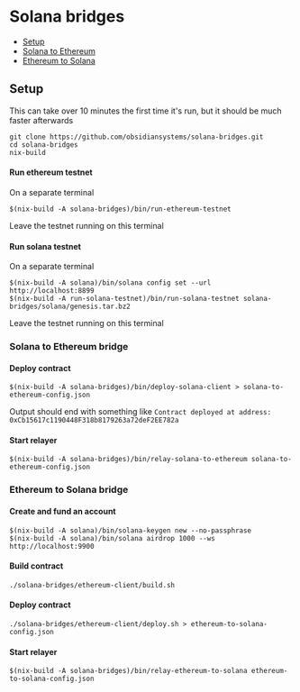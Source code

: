 # Solana bridges

- [Setup](#setup)
- [Solana to Ethereum](#solana-to-ethereum-bridge)
- [Ethereum to Solana](#ethereum-to-solana-bridge)

## Setup

This can take over 10 minutes the first time it's run, but it should be much faster afterwards

```shell
git clone https://github.com/obsidiansystems/solana-bridges.git
cd solana-bridges
nix-build
```

#### Run ethereum testnet
On a separate terminal
```shell
$(nix-build -A solana-bridges)/bin/run-ethereum-testnet
```
Leave the testnet running on this terminal

#### Run solana testnet
On a separate terminal

```shell
$(nix-build -A solana)/bin/solana config set --url http://localhost:8899
$(nix-build -A run-solana-testnet)/bin/run-solana-testnet solana-bridges/solana/genesis.tar.bz2
```
Leave the testnet running on this terminal

### Solana to Ethereum bridge

#### Deploy contract
```shell
$(nix-build -A solana-bridges)/bin/deploy-solana-client > solana-to-ethereum-config.json
```
Output should end with something like `Contract deployed at address: 0xCb15617c1190448F318b8179263a72deF2EE782a`

#### Start relayer
```shell
$(nix-build -A solana-bridges)/bin/relay-solana-to-ethereum solana-to-ethereum-config.json
```

### Ethereum to Solana bridge

#### Create and fund an account
```shell
$(nix-build -A solana)/bin/solana-keygen new --no-passphrase
$(nix-build -A solana)/bin/solana airdrop 1000 --ws http://localhost:9900
```

#### Build contract
```shell
./solana-bridges/ethereum-client/build.sh
```

#### Deploy contract
```shell
./solana-bridges/ethereum-client/deploy.sh > ethereum-to-solana-config.json
```

#### Start relayer
```shell
$(nix-build -A solana-bridges)/bin/relay-ethereum-to-solana ethereum-to-solana-config.json
```
